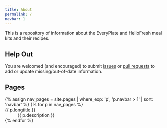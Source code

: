 ```yaml
---
title: About
permalink: /
navbar: 1
---
```

This is a repository of information about the EveryPlate and HelloFresh meal
kits and their recipes.

## Help Out

You are welcomed (and encouraged) to submit
[issues](https://github.com/eslindsey/everyplate/issues) or
[pull requests](https://github.com/eslindsey/everyplate/) to add or update
missing/out-of-date information.

## Pages

<dl>
  {% assign nav_pages = site.pages | where_exp: 'p', 'p.navbar > 1' | sort: 'navbar' %}
  {% for p in nav_pages %}
    <dt><a href="{{ p.url | relative_url }}">{{ p.longtitle }}</a></dt>
    <dd>{{ p.description }}</dd>
  {% endfor %}
</dl>
